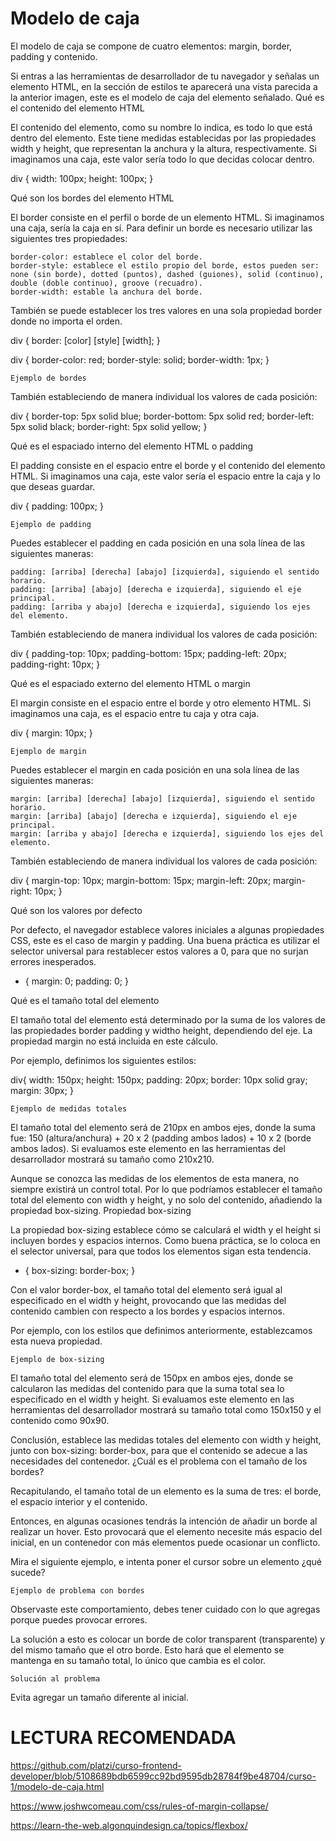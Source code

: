 # Modelo de caja

El modelo de caja se compone de cuatro elementos: margin, border, padding y contenido.

Si entras a las herramientas de desarrollador de tu navegador y señalas un elemento HTML, en la sección de estilos te aparecerá una vista parecida a la anterior imagen, este es el modelo de caja del elemento señalado.
Qué es el contenido del elemento HTML

El contenido del elemento, como su nombre lo indica, es todo lo que está dentro del elemento. Este tiene medidas establecidas por las propiedades width y height, que representan la anchura y la altura, respectivamente. Si imaginamos una caja, este valor sería todo lo que decidas colocar dentro.

div {
    width: 100px;
    height: 100px;
}

Qué son los bordes del elemento HTML

El border consiste en el perfil o borde de un elemento HTML. Si imaginamos una caja, sería la caja en sí. Para definir un borde es necesario utilizar las siguientes tres propiedades:

    border-color: establece el color del borde.
    border-style: establece el estilo propio del borde, estos pueden ser: none (sin borde), dotted (puntos), dashed (guiones), solid (continuo), double (doble continuo), groove (recuadro).
    border-width: estable la anchura del borde.

También se puede establecer los tres valores en una sola propiedad border donde no importa el orden.

div {
    border: [color] [style] [width];
}

div {
    border-color: red;
    border-style: solid;
    border-width: 1px;
}

    Ejemplo de bordes

También estableciendo de manera individual los valores de cada posición:

div {
  border-top: 5px solid blue;
  border-bottom: 5px solid red;
  border-left: 5px solid black;
  border-right: 5px solid yellow;
}

Qué es el espaciado interno del elemento HTML o padding

El padding consiste en el espacio entre el borde y el contenido del elemento HTML. Si imaginamos una caja, este valor sería el espacio entre la caja y lo que deseas guardar.

div {
    padding: 100px;
}

    Ejemplo de padding

Puedes establecer el padding en cada posición en una sola línea de las siguientes maneras:

    padding: [arriba] [derecha] [abajo] [izquierda], siguiendo el sentido horario.
    padding: [arriba] [abajo] [derecha e izquierda], siguiendo el eje principal.
    padding: [arriba y abajo] [derecha e izquierda], siguiendo los ejes del elemento.

También estableciendo de manera individual los valores de cada posición:

div {
    padding-top: 10px;
    padding-bottom: 15px;
    padding-left: 20px;
    padding-right: 10px;
}

Qué es el espaciado externo del elemento HTML o margin

El margin consiste en el espacio entre el borde y otro elemento HTML. Si imaginamos una caja, es el espacio entre tu caja y otra caja.

div {
    margin: 10px;
}

    Ejemplo de margin

Puedes establecer el margin en cada posición en una sola línea de las siguientes maneras:

    margin: [arriba] [derecha] [abajo] [izquierda], siguiendo el sentido horario.
    margin: [arriba] [abajo] [derecha e izquierda], siguiendo el eje principal.
    margin: [arriba y abajo] [derecha e izquierda], siguiendo los ejes del elemento.

También estableciendo de manera individual los valores de cada posición:

div {
    margin-top: 10px;
    margin-bottom: 15px;
    margin-left: 20px;
    margin-right: 10px;
}

Qué son los valores por defecto

Por defecto, el navegador establece valores iniciales a algunas propiedades CSS, este es el caso de margin y padding. Una buena práctica es utilizar el selector universal para restablecer estos valores a 0, para que no surjan errores inesperados.

* {
    margin: 0;
    padding: 0;
}

Qué es el tamaño total del elemento

El tamaño total del elemento está determinado por la suma de los valores de las propiedades border padding y widtho height, dependiendo del eje. La propiedad margin no está incluida en este cálculo.

Por ejemplo, definimos los siguientes estilos:

div{
  width: 150px;
  height: 150px;
  padding: 20px;
  border: 10px solid gray;
  margin: 30px;
}

    Ejemplo de medidas totales

El tamaño total del elemento será de 210px en ambos ejes, donde la suma fue: 150 (altura/anchura) + 20 x 2 (padding ambos lados) + 10 x 2 (borde ambos lados). Si evaluamos este elemento en las herramientas del desarrollador mostrará su tamaño como 210x210.

Aunque se conozca las medidas de los elementos de esta manera, no siempre existirá un control total. Por lo que podríamos establecer el tamaño total del elemento con width y height, y no solo del contenido, añadiendo la propiedad box-sizing.
Propiedad box-sizing

La propiedad box-sizing establece cómo se calculará el width y el height si incluyen bordes y espacios internos. Como buena práctica, se lo coloca en el selector universal, para que todos los elementos sigan esta tendencia.

* {
  box-sizing: border-box;
}

Con el valor border-box, el tamaño total del elemento será igual al especificado en el width y height, provocando que las medidas del contenido cambien con respecto a los bordes y espacios internos.

Por ejemplo, con los estilos que definimos anteriormente, establezcamos esta nueva propiedad.

    Ejemplo de box-sizing

El tamaño total del elemento será de 150px en ambos ejes, donde se calcularon las medidas del contenido para que la suma total sea lo especificado en el width y height. Si evaluamos este elemento en las herramientas del desarrollador mostrará su tamaño total como 150x150 y el contenido como 90x90.

Conclusión, establece las medidas totales del elemento con width y height, junto con box-sizing: border-box, para que el contenido se adecue a las necesidades del contenedor.
¿Cuál es el problema con el tamaño de los bordes?

Recapitulando, el tamaño total de un elemento es la suma de tres: el borde, el espacio interior y el contenido.

Entonces, en algunas ocasiones tendrás la intención de añadir un borde al realizar un hover. Esto provocará que el elemento necesite más espacio del inicial, en un contenedor con más elementos puede ocasionar un conflicto.

Mira el siguiente ejemplo, e intenta poner el cursor sobre un elemento ¿qué sucede?

    Ejemplo de problema con bordes

Observaste este comportamiento, debes tener cuidado con lo que agregas porque puedes provocar errores.

La solución a esto es colocar un borde de color transparent (transparente) y del mismo tamaño que el otro borde. Esto hará que el elemento se mantenga en su tamaño total, lo único que cambia es el color.

    Solución al problema

Evita agregar un tamaño diferente al inicial.

# LECTURA RECOMENDADA 

https://github.com/platzi/curso-frontend-developer/blob/5108689bdb6599cc92bd9595db28784f9be48704/curso-1/modelo-de-caja.html

https://www.joshwcomeau.com/css/rules-of-margin-collapse/

https://learn-the-web.algonquindesign.ca/topics/flexbox/